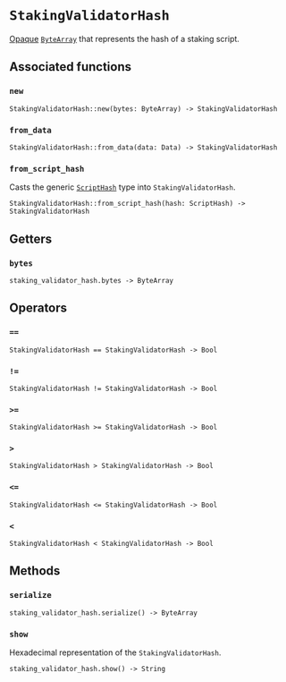 # `StakingValidatorHash`

[Opaque](https://en.wikipedia.org/wiki/Opaque_data_type) [`ByteArray`](./bytearray.md) that represents the hash of a staking script.

## Associated functions

### `new`

```helios
StakingValidatorHash::new(bytes: ByteArray) -> StakingValidatorHash
```

### `from_data`

```helios
StakingValidatorHash::from_data(data: Data) -> StakingValidatorHash
```

### `from_script_hash`

Casts the generic [`ScriptHash`](./scripthash.md) type into `StakingValidatorHash`.

```helios
StakingValidatorHash::from_script_hash(hash: ScriptHash) -> StakingValidatorHash
```

## Getters

### `bytes`

```helios
staking_validator_hash.bytes -> ByteArray
```

## Operators

### `==`

```helios
StakingValidatorHash == StakingValidatorHash -> Bool
```

### `!=`

```helios
StakingValidatorHash != StakingValidatorHash -> Bool
```

### `>=`

```helios
StakingValidatorHash >= StakingValidatorHash -> Bool
```

### `>`

```helios
StakingValidatorHash > StakingValidatorHash -> Bool
```

### `<=`

```helios
StakingValidatorHash <= StakingValidatorHash -> Bool
```

### `<`

```helios
StakingValidatorHash < StakingValidatorHash -> Bool
```

## Methods

### `serialize`

```helios
staking_validator_hash.serialize() -> ByteArray
```

### `show`

Hexadecimal representation of the `StakingValidatorHash`.

```helios
staking_validator_hash.show() -> String
```